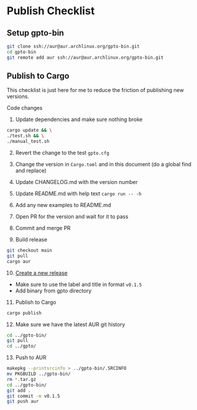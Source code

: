 # Publish Checklist

## Setup gpto-bin

```bash
git clone ssh://aur@aur.archlinux.org/gpto-bin.git
cd gpto-bin
git remote add aur ssh://aur@aur.archlinux.org/gpto-bin.git
```

## Publish to Cargo

This checklist is just here for me to reduce the friction of publishing new versions.

Code changes

1. Update dependencies and make sure nothing broke

```bash
cargo update && \
./test.sh && \
./manual_test.sh
```

2. Revert the change to the test `gpto.cfg`
3. Change the version in `Cargo.toml` and in this document (do a global find and replace)
4. Update CHANGELOG.md with the version number
5. Update README.md with help text `cargo run -- -h`
6. Add any new examples to README.md
7. Open PR for the version and wait for it to pass
8. Commit and merge PR

9. Build release

```bash
git checkout main
git pull
cargo aur
```

10. [Create a new release](https://github.com/alanvardy/gpto/releases/new)

- Make sure to use the label and title in format `v0.1.5`
- Add binary from gpto directory

11. Publish to Cargo

```bash
cargo publish
```

12. Make sure we have the latest AUR git history

```bash
cd ../gpto-bin/
git pull
cd ../gpto/
```

13. Push to AUR

```bash
makepkg --printsrcinfo > ../gpto-bin/.SRCINFO
mv PKGBUILD ../gpto-bin/
rm *.tar.gz
cd ../gpto-bin/
git add .
git commit -m v0.1.5
git push aur
```
